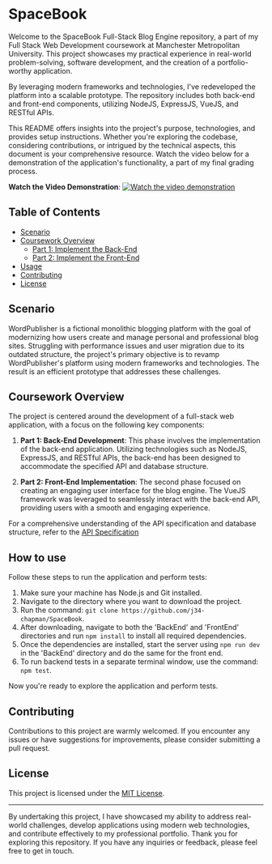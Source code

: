 # SpaceBook 

Welcome to the SpaceBook Full-Stack Blog Engine repository, a part of my Full Stack Web Development coursework at Manchester Metropolitan University. This project showcases my practical experience in real-world problem-solving, software development, and the creation of a portfolio-worthy application.

By leveraging modern frameworks and technologies, I've redeveloped the platform into a scalable prototype. The repository includes both back-end and front-end components, utilizing NodeJS, ExpressJS, VueJS, and RESTful APIs.

This README offers insights into the project's purpose, technologies, and provides setup instructions. Whether you're exploring the codebase, considering contributions, or intrigued by the technical aspects, this document is your comprehensive resource. Watch the video below for a demonstration of the application's functionality, a part of my final grading process.

**Watch the Video Demonstration**: [![Watch the video demonstration](link_to_your_video_thumbnail_image)](https://youtu.be/8Iyw6jTrj68)

## Table of Contents

- [Scenario](#scenario)
- [Coursework Overview](#coursework-overview)
   - [Part 1: Implement the Back-End](#part-1-implement-the-back-end)
   - [Part 2: Implement the Front-End](#part-2-implement-the-front-end)
- [Usage](#usage)
- [Contributing](#contributing)
- [License](#license)
  
## Scenario

WordPublisher is a fictional monolithic blogging platform with the goal of modernizing how users create and manage personal and professional blog sites. Struggling with performance issues and user migration due to its outdated structure, the project's primary objective is to revamp WordPublisher's platform using modern frameworks and technologies. The result is an efficient prototype that addresses these challenges.

## Coursework Overview

The project is centered around the development of a full-stack web application, with a focus on the following key components:

1. **Part 1: Back-End Development**: This phase involves the implementation of the back-end application. Utilizing technologies such as NodeJS, ExpressJS, and RESTful APIs, the back-end has been designed to accommodate the specified API and database structure.

2. **Part 2: Front-End Implementation**: The second phase focused on creating an engaging user interface for the blog engine. The VueJS framework was leveraged to seamlessly interact with the back-end API, providing users with a smooth and engaging experience.

For a comprehensive understanding of the API specification and database structure, refer to the [API Specification](https://app.swaggerhub.com/apis/ashwilliams/FullStack-WebDev-Assignment/1.0.0) 

## How to use 

Follow these steps to run the application and perform tests:

1. Make sure your machine has Node.js and Git installed.
2. Navigate to the directory where you want to download the project.
3. Run the command: `git clone https://github.com/j34-chapman/SpaceBook`.
4. After downloading, navigate to both the 'BackEnd' and 'FrontEnd' directories and run `npm install` to install all required dependencies.
5. Once the dependencies are installed, start the server using `npm run dev` in the 'BackEnd' directory and do the same for the front end.
6. To run backend tests in a separate terminal window, use the command: `npm test`.

Now you're ready to explore the application and perform tests.

## Contributing

Contributions to this project are warmly welcomed. If you encounter any issues or have suggestions for improvements, please consider submitting a pull request.

## License

This project is licensed under the [MIT License](LICENSE).

---

By undertaking this project, I have showcased my ability to address real-world challenges, develop applications using modern web technologies, and contribute effectively to my professional portfolio. Thank you for exploring this repository. If you have any inquiries or feedback, please feel free to get in touch.


